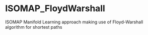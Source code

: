 # ISOMAP_FloydWarshall
ISOMAP Manifold Learning approach making use of Floyd-Warshall algorithm for shortest paths
